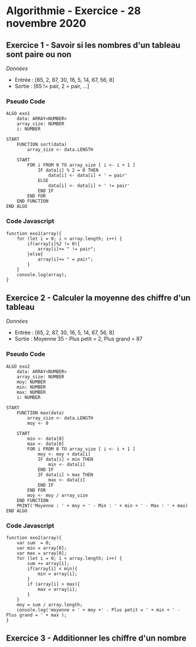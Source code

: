 # Algorithmie - Exercice - 28 novembre 2020

## Exercice 1 - Savoir si les nombres d'un tableau sont paire ou non  

_Données_
+ Entrée :  [65, 2, 87, 30, 16, 5, 14, 67, 56, 8]
+ Sortie : [65 != pair, 2 = pair, ...]

### Pseudo Code

    ALGO exo1
        data: ARRAY<NUMBER>
        array_size: NUMBER
        i: NUMBER

    START
        FUNCTION sort(data)
            array_size <- data.LENGTH

        START
            FOR i FROM 0 TO array_size [ i <- i + 1 ] 
                IF data[i] % 2 = 0 THEN
                    data[i] <- data[i] + ' = pair'
                ELSE
                    data[i] <- data[i] + ' != pair'
                END IF
            END FOR
        END FUNCTION
    END ALGO

### Code Javascript

    function exo1(array){
        for (let i = 0; i < array.length; i++) {
            if(array[i]%2 != 0){
                array[i]+= " != pair";
            }else{
                array[i]+= " = pair";
            }
        }
        console.log(array);
    }

## Exercice 2 - Calculer la moyenne des chiffre d'un tableau

_Données_
+ Entrée :  [65, 2, 87, 30, 16, 5, 14, 67, 56, 8]
+ Sortie : Moyenne 35 - Plus petit = 2, Plus grand = 87

### Pseudo Code

    ALGO exo2
        data: ARRAY<NUMBER>
        array_size: NUMBER
        moy: NUMBER
        min: NUMBER
        max: NUMBER
        i: NUMBER

    START
        FUNCTION max(data)
            array_size <- data.LENGTH
            moy <- 0

        START
            min <- data[0]
            max <- data[0]
            FOR i FROM 0 TO array_size [ i <- i + 1 ] 
                moy <- moy + data[i] 
                IF data[i] < min THEN
                    min <- data[i]
                END IF
                IF data[i] > max THEN
                    max <- data[i]
                END IF
            END FOR
            moy <- moy / array_size
        END FUNCTION
        PRINT('Moyenne : ' + moy + ' - Min : ' + min + ' - Max : ' + max)
    END ALGO

### Code Javascript

    function exo2(array){
        var sum  = 0;
        var min = array[0]; 
        var max = array[0];
        for (let i = 0; i < array.length; i++) {
            sum += array[i];
            if(array[i] < min){
                min = array[i];
            }
            if (array[i] > max){
                max = array[i];
            }
        }
        moy = sum / array.length;
        console.log('moyenne = ' + moy +' - Plus petit = ' + min + ' - Plus grand = ' + max );
    }

## Exercice 3 - Additionner les chiffre d'un nombre

